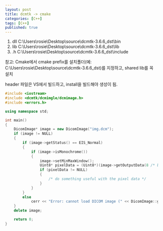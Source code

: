 ```yaml
---
layout: post
title: dcmtk -> cmake
categories: [C++]
tags: [C++]
published: true	
---
```


1. dll
C:\Users\rosie\Desktop\source\dcmtk-3.6.6_dst\bin
2. lib
C:\Users\rosie\Desktop\source\dcmtk-3.6.6_dst\lib
3. .h
C:\Users\rosie\Desktop\source\dcmtk-3.6.6_dst\include

참고:
Cmake에서 cmake prefix를 설치폴더(예: C:\Users\rosie\Desktop\source\dcmtk-3.6.6_dst)를 지정하고, shared lib를 꼭 설치

header 파일은 VS에서 빌드하고, install을 빌드해야 생성이 됨.

```C++
#include <iostream>
#include <dcmtk/dcmimgle/dcmimage.h>
#include <errors.h>

using namespace std;

int main()
{
    DicomImage* image = new DicomImage("img.dcm");
    if (image != NULL)
    {
        if (image->getStatus() == EIS_Normal)
        {
            if (image->isMonochrome())
            {
                image->setMinMaxWindow();
                Uint8* pixelData = (Uint8*)(image->getOutputData(8 /* bits */));
                if (pixelData != NULL)
                {
                    /* do something useful with the pixel data */
                }
            }
        }
        else
            cerr << "Error: cannot load DICOM image (" << DicomImage::getString(image->getStatus()) << ")" << endl;
    }
    delete image;

	return 0;
}
```
